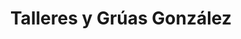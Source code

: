---
title: "Talleres y Grúas González"
url: /llerena/talleres-y-gruas-gonzalez/
shop: Autowerkstatt
---